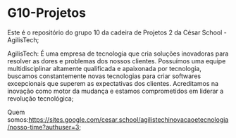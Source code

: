 # G10-Projetos
Este é o repositório do grupo 10 da cadeira de Projetos 2 da César School - AgilisTech;

AgilisTech: É uma empresa de tecnologia que cria soluções inovadoras para resolver as dores e problemas dos nossos clientes. Possuímos uma equipe multidisciplinar altamente qualificada e apaixonada por tecnologia, buscamos constantemente novas tecnologias para criar softwares excepcionais que superem as expectativas dos clientes. Acreditamos na inovação como motor da mudança e estamos comprometidos em liderar a revolução tecnológica;

Quem somos:https://sites.google.com/cesar.school/agilistechinovacaoetecnologia/nosso-time?authuser=3;
